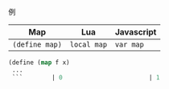 例

Map                      | Lua                     |               Javascript
-------------------------|-------------------------|-------------------------
`(define map)`           |`local map`              |`var map`
```lisp
(define (map f x) 
 ...
 ```        | 0                        | 1
